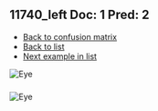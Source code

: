 ## 11740_left Doc: 1 Pred: 2
- [Back to confusion matrix](https://github.com/juliandewit/kaggle_retinopathy/blob/master/matrix.md)
- [Back to list](https://github.com/juliandewit/kaggle_retinopathy/blob/master/lists/12/list.md)
- [Next example in list](https://github.com/juliandewit/kaggle_retinopathy/blob/master/lists/12/11/11983_left.md)

![Eye](https://retinopaty.blob.core.windows.net/size1024/11740_left_1.jpeg)

### 

![Eye]()
